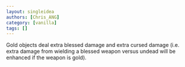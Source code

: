 ```yaml
---
layout: singleidea
authors: [Chris_ANG]
category: [vanilla]
tags: []
---
```

Gold objects deal extra blessed damage and extra cursed damage (i.e. extra damage from wielding a blessed weapon versus undead will be enhanced if the weapon is gold).
